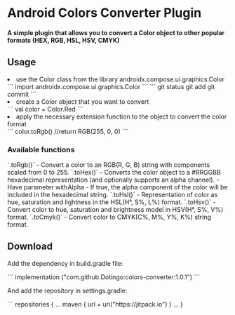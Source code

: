 <h1>Android Colors Converter Plugin</h1>
<h4>A simple plugin that allows you to convert a Color object to other popular formats (HEX, RGB, HSL, HSV, CMYK)</h4>
<h2>Usage</h2>
<li>use the Color class from the library androidx.compose.ui.graphics.Color</li>
```
import androidx.compose.ui.graphics.Color
```
```
git status
git add
git commit
```
<li>create a Color object that you want to convert</li>
```
val color = Color.Red
```
<li>apply the necessary extension function to the object to convert the color format</li>
```
color.toRgb() //return RGB(255, 0, 0)
```
<h3>Available functions</h3>
`.toRgb()` - Convert a color to an RGB(R, G, B) string with components scaled from 0 to 255.
`.toHex()` - Converts the color object to a #RRGGBB hexadecimal representation (and optionally supports an alpha channel).
- Have parameter withAlpha - If true, the alpha component of the color will be included in the hexadecimal string.
`.toHsl()` - Representation of color as hue, saturation and lightness in the HSL(H°, S%, L%) format.
`.toHsv()` - Convert color to hue, saturation and brightness model in HSV(H°, S%, V%) format.
`.toCmyk()` - Convert color to CMYK(C%, M%, Y%, K%) string format.
<h2>Download</h2>
<p>Add the dependency in build.gradle file:</p>
```
implementation ("com.github.Dotingo:colors-converter:1.0.1")
```
<p>And add the repository in settings.gradle:</p>
```
repositories {
...
maven { url = uri("https://jitpack.io") }
...
}
